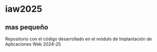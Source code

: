 # iaw2025
## mas pequeño
Repositorio con el código desarrollado en el módulo de Implantación de Aplicaciones Web 2024-25
